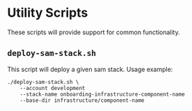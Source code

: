 # Utility Scripts

These scripts will provide support for common functionality.

## `deploy-sam-stack.sh`

This script will deploy a given sam stack. Usage example:

```
./deploy-sam-stack.sh \
    --account development
    --stack-name onboarding-infrastructure-component-name
    --base-dir infrastructure/component-name
```